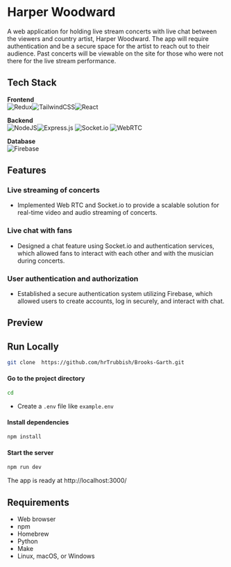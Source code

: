 # Harper Woodward

A web application for holding live stream concerts with live chat between the viewers and country artist, Harper Woodward. The app will require authentication and be a secure space for the artist to reach out to their audience. Past concerts will be viewable on the site for those who were not there for the live stream performance.

## Tech Stack

 **Frontend**
 <br>
![Redux](https://img.shields.io/badge/redux-%23593d88.svg?style=for-the-badge&logo=redux&logoColor=white)![TailwindCSS](https://img.shields.io/badge/tailwindcss-%2338B2AC.svg?style=for-the-badge&logo=tailwind-css&logoColor=white)![React](https://img.shields.io/badge/react-%2320232a.svg?style=for-the-badge&logo=react&logoColor=%2361DAFB)

**Backend**
<br>
![NodeJS](https://img.shields.io/badge/node.js-6DA55F?style=for-the-badge&logo=node.js&logoColor=white)![Express.js](https://img.shields.io/badge/express.js-%23404d59.svg?style=for-the-badge&logo=express&logoColor=%2361DAFB)
![Socket.io](https://img.shields.io/badge/Socket.io-black?style=for-the-badge&logo=socket.io&badgeColor=010101)
![WebRTC](https://img.shields.io/static/v1?style=for-the-badge&message=WebRTC&color=333333&logo=WebRTC&logoColor=FFFFFF&label=)

**Database**
<br>
![Firebase](https://img.shields.io/badge/Firebase-039BE5?style=for-the-badge&logo=Firebase&logoColor=white)




## Features

### Live streaming of concerts

* Implemented Web RTC and Socket.io to provide a scalable solution for real-time video and audio streaming of concerts.

### Live chat with fans

* Designed a chat feature using Socket.io and authentication services, which allowed fans to interact with each other and with the musician during concerts.

### User authentication and authorization

* Established a secure authentication system utilizing Firebase, which allowed users to create accounts, log in securely, and interact with chat.



## Preview







## Run Locally

```bash
git clone  https://github.com/hrTrubbish/Brooks-Garth.git
```



#### Go to the project directory

```bash
cd
```

- Create a `.env` file like `example.env`



#### Install dependencies

```bash
npm install
```



#### Start the server

```bash
npm run dev
```


The app is ready at http://localhost:3000/



## Requirements

* Web browser
* npm
* Homebrew
* Python
* Make
* Linux, macOS, or Windows
